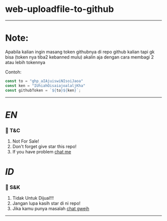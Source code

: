 # web-uploadfile-to-github
---------
# Note:
Apabila kalian ingin masang token githubnya di repo github kalian tapi gk bisa (token nya tiba2 kebanned mulu) akalin aja dengan cara membagi 2 atau lebih tokennya

Contoh:
```javascript
const to = "ghp_aIAjuiswiNIsoiJaoa"
const ken = "IUhiahOisaiajoalaljKha"
const githubToken = `${to}${ken}`;
```
---------
# *EN*
### 📃 T&C
1. Not For Sale!
2. Don't forget give star this repo!
3. If you have problem [chat me](https://wa.me/6281312651566)

#  
 
# *ID*
### 📃 S&K
1. Tidak Untuk Dijual!!!
2. Jangan lupa kasih star di ni repo!
3. Jika kamu punya masalah [chat gwejh](https://wa.me/6281312651566)

---------
